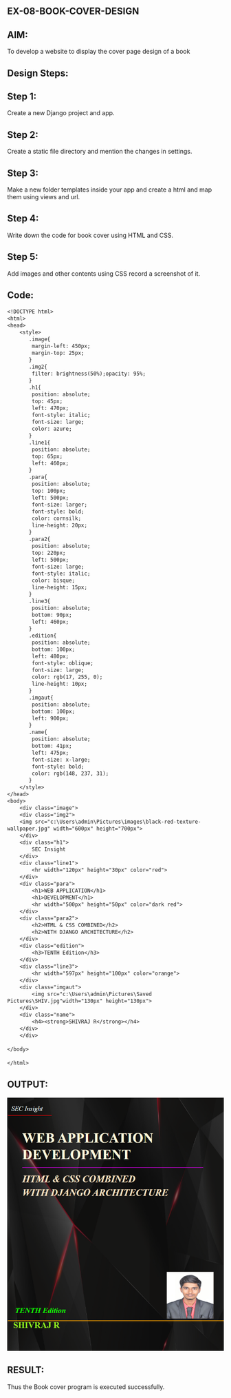 ## EX-08-BOOK-COVER-DESIGN
## AIM:
To develop a website to display the cover page design of a book

## Design Steps:

## Step 1:
Create a new Django project and app.

## Step 2:
Create a static file directory and mention the changes in settings.

## Step 3:
Make a new folder templates inside your app and create a html and map them using views and url.

## Step 4:
Write down the code for book cover using HTML and CSS.

## Step 5:
Add images and other contents using CSS record a screenshot of it.

## Code:
``````
<!DOCTYPE html>
<html>
<head>
    <style>
       .image{
        margin-left: 450px;
        margin-top: 25px;
       }
       .img2{
        filter: brightness(50%);opacity: 95%;
       }
       .h1{
        position: absolute;
        top: 45px;
        left: 470px;
        font-style: italic;
        font-size: large;
        color: azure;
       }
       .line1{
        position: absolute;
        top: 65px;
        left: 460px;
       }
       .para{
        position: absolute;
        top: 100px;
        left: 500px;
        font-size: larger;
        font-style: bold;
        color: cornsilk;
        line-height: 20px;
       }
       .para2{
        position: absolute;
        top: 220px;
        left: 500px;
        font-size: large;
        font-style: italic;
        color: bisque;
        line-height: 15px;
       }
       .line3{
        position: absolute;
        bottom: 90px;
        left: 460px;
       }
       .edition{
        position: absolute;
        bottom: 100px;
        left: 480px;
        font-style: oblique;
        font-size: large;
        color: rgb(17, 255, 0);
        line-height: 10px;
       }
       .imgaut{
        position: absolute;
        bottom: 100px;
        left: 900px;
       } 
       .name{
        position: absolute;
        bottom: 41px;
        left: 475px;
        font-size: x-large;
        font-style: bold;
        color: rgb(148, 237, 31);
       }
    </style>
</head>
<body>
    <div class="image">
    <div class="img2"> 
    <img src="c:\Users\admin\Pictures\images\black-red-texture-wallpaper.jpg" width="600px" height="700px">
    </div>
    <div class="h1">
        SEC Insight
    </div>
    <div class="line1">
        <hr width="120px" height="30px" color="red">
    </div>
    <div class="para">
        <h1>WEB APPLICATION</h1> 
        <h1>DEVELOPMENT</h1>
        <hr width="500px" height="50px" color="dark red">
    </div>
    <div class="para2">
        <h2>HTML & CSS COMBINED</h2>
        <h2>WITH DJANGO ARCHITECTURE</h2>
    </div>
    <div class="edition">
        <h3>TENTH Edition</h3>
    </div>
    <div class="line3">
        <hr width="597px" height="100px" color="orange">
    </div>
    <div class="imgaut">
        <img src="c:\Users\admin\Pictures\Saved Pictures\SHIV.jpg"width="130px" height="130px">
    </div>
    <div class="name">
        <h4><strong>SHIVRAJ R</strong></h4>
    </div>
    </div>
    
</body>

</html>
``````

## OUTPUT:
![Alt text](SED.png)

## RESULT:
Thus the Book cover program is executed successfully.
